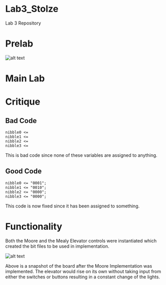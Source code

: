 Lab3_Stolze
===========

Lab 3 Repository

# Prelab

![alt text](https://raw.github.com/aaronstolze/Lab3_Stolze/master/Schematic.jpg "Schematic")

# Main Lab

# Critique

## Bad Code 

```
nibble0 <=
nibble1 <= 
nibble2 <= 
nibble3 <= 
```

This is bad code since none of these variables are assigned to anything.

## Good Code

```
nibble0 <= "0001";
nibble1 <= "0010";
nibble2 <= "0000";
nibble3 <= "0000";
```

This code is now fixed since it has been assigned to something.  

# Functionality

Both the Moore and the Mealy Elevator controls were instantiated which created the bit files to be used in implementation.  

![alt text](https://raw.github.com/aaronstolze/Lab3_Stolze/master/nexys.jpg "Functionality")

Above is a snapshot of the board after the Moore Implementation was implemented.  The elevator would rise on its own without taking input from either the switches or buttons resulting in a constant change of the lights.  
